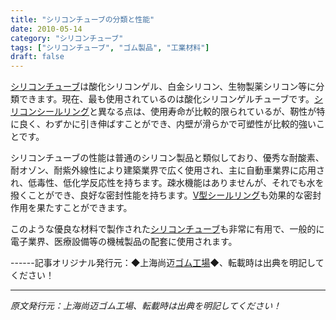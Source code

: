 ```yaml
---
title: "シリコンチューブの分類と性能"
date: 2010-05-14
category: "シリコンチューブ"
tags: ["シリコンチューブ", "ゴム製品", "工業材料"]
draft: false
---
```


[シリコンチューブ](http://www.smpolymer.com/guijiaoguan/)は酸化シリコンゲル、白金シリコン、生物製薬シリコン等に分類できます。現在、最も使用されているのは酸化シリコンゲルチューブです。[シリコンシールリング](http://www.smpolymer.com/)と異なる点は、使用寿命が比較的限られているが、靭性が特に良く、わずかに引き伸ばすことができ、内壁が滑らかで可塑性が比較的強いことです。

シリコンチューブの性能は普通のシリコン製品と類似しており、優秀な耐酸素、耐オゾン、耐紫外線性により建築業界で広く使用され、主に自動車業界に応用され、低毒性、低化学反応性を持ちます。疎水機能はありませんが、それでも水を撥くことができ、良好な密封性能を持ちます。[V型シールリング](http://www.smpolymer.com/)も効果的な密封作用を果たすことができます。

このような優良な材料で製作された[シリコンチューブ](http://www.smpolymer.com/guijiaoguan/)も非常に有用で、一般的に電子業界、医療設備等の機械製品の配套に使用されます。

------記事オリジナル発行元：◆上海尚迈[ゴム工場](http://www.smpolymer.com/)◆、転載時は出典を明記してください！

---

*原文発行元：上海尚迈ゴム工場、転載時は出典を明記してください！*